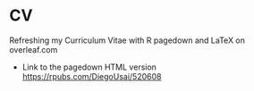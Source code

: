 # CV
Refreshing my Curriculum Vitae with R pagedown and LaTeX on overleaf.com

* Link to the pagedown HTML version  https://rpubs.com/DiegoUsai/520608
